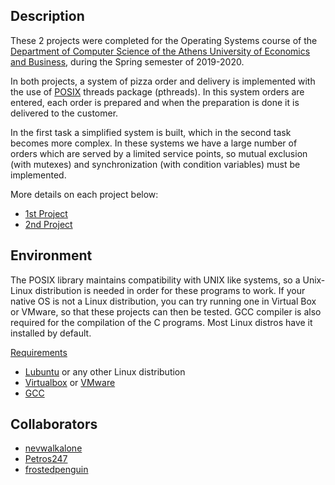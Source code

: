 ## Description

These 2 projects were completed for the Operating Systems course of the [Department of Computer Science of the Athens University of Economics and Business](https://www.dept.aueb.gr/el/cs), during the Spring semester of 2019-2020.

In both projects, a system of pizza order and delivery is implemented with the use of
[POSIX](https://www.cs.cmu.edu/afs/cs/academic/class/15492-f07/www/pthreads.html) threads package (pthreads). In this system orders are entered, each order is prepared
and when the preparation is done it is delivered to the customer.

In the first task
a simplified system is built, which in the second task becomes more complex. In these systems we
have a large number of orders which are served by a limited service points, so
mutual exclusion (with mutexes) and synchronization (with condition
variables) must be implemented.

More details on each project below:

- [1st Project](1st-Assignment)
- [2nd Project](2nd-Assignment)

## Environment

The POSIX library maintains compatibility with UNIX like systems, so a Unix-Linux distribution is needed in order for these programs to work. If your native OS is not a Linux distribution, you can try running one in Virtual Box or VMware, so that these projects can then be tested. GCC compiler is also required for the compilation of the C programs. Most Linux distros have it installed by default.

<ins>Requirements</ins>

- [Lubuntu](https://lubuntu.net/) or any other Linux distribution
- [Virtualbox](https://www.virtualbox.org/) or [VMware](https://www.vmware.com/)
- [GCC](https://linuxize.com/post/how-to-install-gcc-compiler-on-ubuntu-18-04)

## Collaborators
- [nevwalkalone](https://github.com/nevwalkalone)
- [Petros247](https://github.com/Petros247)
- [frostedpenguin](https://github.com/frostedpenguin)
